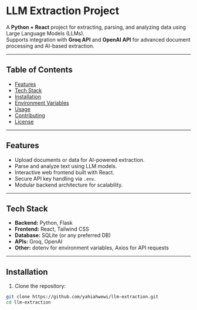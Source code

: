 # LLM Extraction Project

A **Python + React** project for extracting, parsing, and analyzing data using Large Language Models (LLMs).  
Supports integration with **Groq API** and **OpenAI API** for advanced document processing and AI-based extraction.

---

## Table of Contents

- [Features](#features)
- [Tech Stack](#tech-stack)
- [Installation](#installation)
- [Environment Variables](#environment-variables)
- [Usage](#usage)
- [Contributing](#contributing)
- [License](#license)

---

## Features

- Upload documents or data for AI-powered extraction.
- Parse and analyze text using LLM models.
- Interactive web frontend built with React.
- Secure API key handling via `.env`.
- Modular backend architecture for scalability.

---

## Tech Stack

- **Backend:** Python, Flask
- **Frontend:** React, Tailwind CSS
- **Database:** SQLite (or any preferred DB)
- **APIs:** Groq, OpenAI
- **Other:** dotenv for environment variables, Axios for API requests

---

## Installation

1. Clone the repository:

```bash
git clone https://github.com/yahiahwewi/llm-extraction.git
cd llm-extraction
